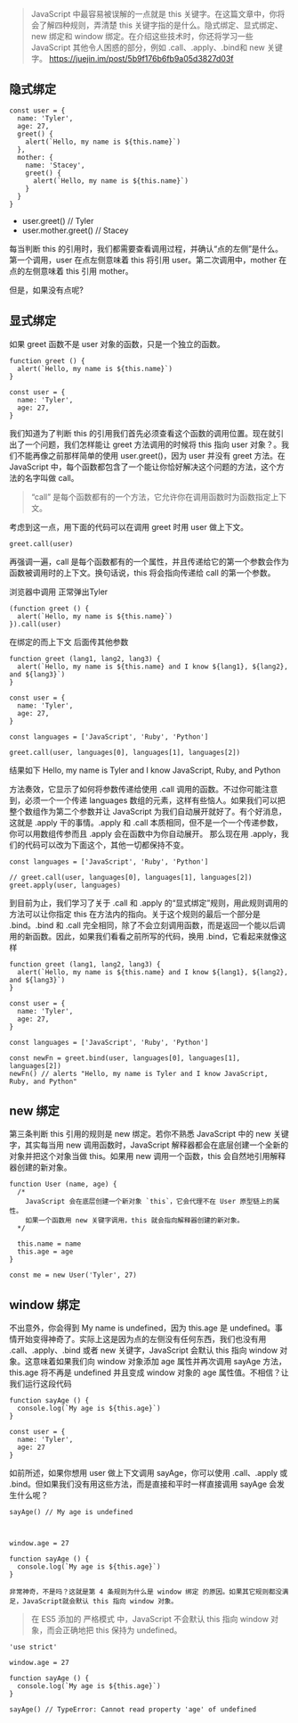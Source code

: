 > JavaScript 中最容易被误解的一点就是 this 关键字。在这篇文章中，你将会了解四种规则，弄清楚 this 关键字指的是什么。隐式绑定、显式绑定、new 绑定和 window 绑定。在介绍这些技术时，你还将学习一些 JavaScript 其他令人困惑的部分，例如 .call、.apply、.bind和 new 关键字。
https://juejin.im/post/5b9f176b6fb9a05d3827d03f

## 隐式绑定
```
const user = {
  name: 'Tyler',
  age: 27,
  greet() {
    alert(`Hello, my name is ${this.name}`)
  },
  mother: {
    name: 'Stacey',
    greet() {
      alert(`Hello, my name is ${this.name}`)
    }
  }
}
```
- user.greet() // Tyler
- user.mother.greet() // Stacey

每当判断 this 的引用时，我们都需要查看调用过程，并确认“点的左侧”是什么。第一个调用，user 在点左侧意味着 this 将引用 user。第二次调用中，mother 在点的左侧意味着 this 引用 mother。

但是，如果没有点呢?

## 显式绑定
如果 greet 函数不是 user 对象的函数，只是一个独立的函数。
```
function greet () {
  alert(`Hello, my name is ${this.name}`)
}

const user = {
  name: 'Tyler',
  age: 27,
}
```
我们知道为了判断 this 的引用我们首先必须查看这个函数的调用位置。现在就引出了一个问题，我们怎样能让 greet 方法调用的时候将 this 指向 user 对象？。我们不能再像之前那样简单的使用 user.greet()，因为 user 并没有 greet 方法。在 JavaScript 中，每个函数都包含了一个能让你恰好解决这个问题的方法，这个方法的名字叫做 call。

> “call” 是每个函数都有的一个方法，它允许你在调用函数时为函数指定上下文。

考虑到这一点，用下面的代码可以在调用 greet 时用 user 做上下文。

```
greet.call(user)
```
再强调一遍，call 是每个函数都有的一个属性，并且传递给它的第一个参数会作为函数被调用时的上下文。换句话说，this 将会指向传递给 call 的第一个参数。

浏览器中调用 正常弹出Tyler
```
(function greet () {
  alert(`Hello, my name is ${this.name}`)
}).call(user)
```

在绑定的而上下文 后面传其他参数
```
function greet (lang1, lang2, lang3) {
  alert(`Hello, my name is ${this.name} and I know ${lang1}, ${lang2}, and ${lang3}`)
}

const user = {
  name: 'Tyler',
  age: 27,
}

const languages = ['JavaScript', 'Ruby', 'Python']

greet.call(user, languages[0], languages[1], languages[2])

```
结果如下
Hello, my name is Tyler and I know JavaScript, Ruby, and Python

方法奏效，它显示了如何将参数传递给使用 .call 调用的函数。不过你可能注意到，必须一个一个传递 languages 数组的元素，这样有些恼人。如果我们可以把整个数组作为第二个参数并让 JavaScript 为我们自动展开就好了。有个好消息，这就是 .apply 干的事情。.apply 和 .call 本质相同，但不是一个一个传递参数，你可以用数组传参而且 .apply 会在函数中为你自动展开。
那么现在用 .apply，我们的代码可以改为下面这个，其他一切都保持不变。

```
const languages = ['JavaScript', 'Ruby', 'Python']

// greet.call(user, languages[0], languages[1], languages[2])
greet.apply(user, languages)

```

到目前为止，我们学习了关于 .call 和 .apply 的“显式绑定”规则，用此规则调用的方法可以让你指定 this 在方法内的指向。关于这个规则的最后一个部分是 .bind。.bind 和 .call 完全相同，除了不会立刻调用函数，而是返回一个能以后调用的新函数。因此，如果我们看看之前所写的代码，换用 .bind，它看起来就像这样
```
function greet (lang1, lang2, lang3) {
  alert(`Hello, my name is ${this.name} and I know ${lang1}, ${lang2}, and ${lang3}`)
}

const user = {
  name: 'Tyler',
  age: 27,
}

const languages = ['JavaScript', 'Ruby', 'Python']

const newFn = greet.bind(user, languages[0], languages[1], languages[2])
newFn() // alerts "Hello, my name is Tyler and I know JavaScript, Ruby, and Python"

```

## new 绑定
第三条判断 this 引用的规则是 new 绑定。若你不熟悉 JavaScript 中的 new 关键字，其实每当用 new 调用函数时，JavaScript 解释器都会在底层创建一个全新的对象并把这个对象当做 this。如果用 new 调用一个函数，this 会自然地引用解释器创建的新对象。
```
function User (name, age) {
  /*
    JavaScript 会在底层创建一个新对象 `this`，它会代理不在 User 原型链上的属性。
    如果一个函数用 new 关键字调用，this 就会指向解释器创建的新对象。
  */

  this.name = name
  this.age = age
}

const me = new User('Tyler', 27)

```

## window 绑定
不出意外，你会得到 My name is undefined，因为 this.age 是 undefined。事情开始变得神奇了。实际上这是因为点的左侧没有任何东西，我们也没有用 .call、.apply、.bind 或者 new 关键字，JavaScript 会默认 this 指向 window 对象。这意味着如果我们向 window 对象添加 age 属性并再次调用 sayAge 方法，this.age 将不再是 undefined 并且变成 window 对象的 age 属性值。不相信？让我们运行这段代码

```
function sayAge () {
  console.log(`My age is ${this.age}`)
}

const user = {
  name: 'Tyler',
  age: 27
}

```
如前所述，如果你想用 user 做上下文调用 sayAge，你可以使用 .call、.apply 或 .bind。但如果我们没有用这些方法，而是直接和平时一样直接调用 sayAge 会发生什么呢？
```
sayAge() // My age is undefined



window.age = 27

function sayAge () {
  console.log(`My age is ${this.age}`)
}

非常神奇，不是吗？这就是第 4 条规则为什么是 window 绑定 的原因。如果其它规则都没满足，JavaScript就会默认 this 指向 window 对象。

```

> 在 ES5 添加的 严格模式 中，JavaScript 不会默认 this 指向 window 对象，而会正确地把 this 保持为 undefined。
```
'use strict'

window.age = 27

function sayAge () {
  console.log(`My age is ${this.age}`)
}

sayAge() // TypeError: Cannot read property 'age' of undefined
```







